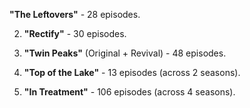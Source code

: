 **"The Leftovers"** - 28 episodes.

2. **"Rectify"** - 30 episodes.

3. **"Twin Peaks"** (Original + Revival) - 48 episodes.

4. **"Top of the Lake"** - 13 episodes (across 2 seasons).

5. **"In Treatment"** - 106 episodes (across 4 seasons).

